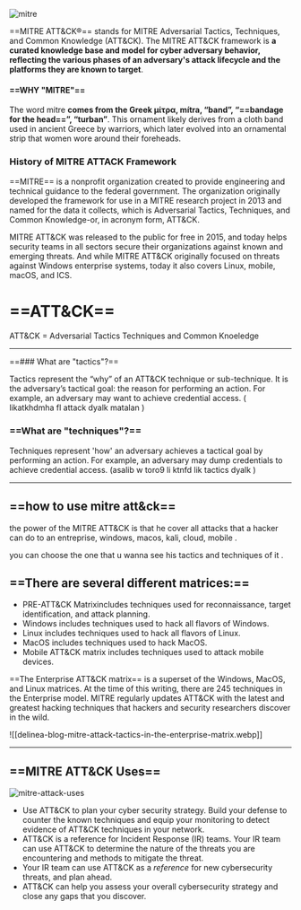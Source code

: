 ![mitre](https://github.com/AyoubHub212/AYOUB-SEC/assets/136107596/773b8411-bf70-4393-8474-10edff962d05)


==MITRE ATT&CK®== stands for MITRE Adversarial Tactics, Techniques, and Common Knowledge (ATT&CK). The MITRE ATT&CK framework is **a curated knowledge base and model for cyber adversary behavior, reflecting the various phases of an adversary's attack lifecycle and the platforms they are known to target**.

#### ==WHY "MITRE"==

The word mitre **comes from the Greek μίτρα, mítra, “band”, “==bandage for the head==”, “turban”**. This ornament likely derives from a cloth band used in ancient Greece by warriors, which later evolved into an ornamental strip that women wore around their foreheads.

### History of MITRE ATTACK Framework

==MITRE== is a nonprofit organization created to provide engineering and technical guidance to the federal government. The organization originally developed the framework for use in a MITRE research project in 2013 and named for the data it collects, which is Adversarial Tactics, Techniques, and Common Knowledge-or, in acronym form, ATT&CK.

MITRE ATT&CK was released to the public for free in 2015, and today helps security teams in all sectors secure their organizations against known and emerging threats. And while MITRE ATT&CK originally focused on threats against Windows enterprise systems, today it also covers Linux, mobile, macOS, and ICS.

# ==ATT&CK==

ATT&CK = Adversarial Tactics Techniques and Common Knoeledge

--------

==### What are "tactics"?==

Tactics represent the “why” of an ATT&CK technique or sub-technique. It is the adversary’s tactical goal: the reason for performing an action. For example, an adversary may want to achieve credential access.
( likatkhdmha fl attack dyalk matalan )
###  ==What are "techniques"?==

Techniques represent 'how' an adversary achieves a tactical goal by performing an action. For example, an adversary may dump credentials to achieve credential access.
(asalib w toro9 li ktnfd lik tactics dyalk )


------

## ==how to use mitre att&ck== 

the power of the MITRE ATT&CK is that he cover all attacks that a hacker can do to an entreprise, windows, macos, kali, cloud, mobile . 

you can choose the one that u wanna see his tactics and techniques of it   .


## ==There are several different matrices:==

- PRE-ATT&CK Matrixincludes techniques used for reconnaissance, target identification, and attack planning.
- Windows includes techniques used to hack all flavors of Windows.
- Linux includes techniques used to hack all flavors of Linux.
- MacOS includes techniques used to hack MacOS.
- Mobile ATT&CK matrix includes techniques used to attack mobile devices.

==The Enterprise ATT&CK matrix== is a superset of the Windows, MacOS, and Linux matrices. At the time of this writing, there are 245 techniques in the Enterprise model. MITRE regularly updates ATT&CK with the latest and greatest hacking techniques that hackers and security researchers discover in the wild.

![[delinea-blog-mitre-attack-tactics-in-the-enterprise-matrix.webp]]


---

## ==MITRE ATT&CK Uses==



![mitre-attack-uses](https://github.com/AyoubHub212/AYOUB-SEC/assets/136107596/cbb6bc02-89e8-4e96-a7d3-2300b12e4d9b)



- Use ATT&CK to plan your cyber security strategy. Build your defense to counter the known techniques and equip your monitoring to detect evidence of ATT&CK techniques in your network.
- ATT&CK is a reference for Incident Response (IR) teams. Your IR team can use ATT&CK to determine the nature of the threats you are encountering and methods to mitigate the threat.
- Your IR team can use ATT&CK as a _reference_ for new cybersecurity threats, and plan ahead.
- ATT&CK can help you assess your overall cybersecurity strategy and close any gaps that you discover.
